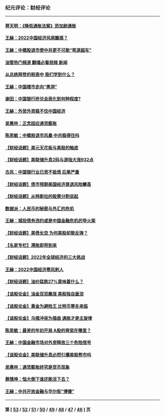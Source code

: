 ### 纪元评论：财经评论
---
#### [蒋天明：《降低通胀法案》恐加剧通胀](../../pages/nsc1026/n13806996.md?11150330) 
#### [王赫：2022中国经济风雨飘摇？](../../pages/nsc1026/n13803207.md?11150330) 
#### [王赫：中概股退市使中共更不可能“弯道超车”](../../pages/nsc1026/n13802858.md?11150330) 
#### [油管热门频道 翻墙必看视频 新闻](ok?11150330)
#### [从总统拜登的税表中 我们学到什么？](../../pages/nsc1026/n13773081.md?11150330) 
#### [王赫：中国楼市走向“黑洞”](../../pages/nsc1026/n13770647.md?11150330) 
#### [谢田：中国银行挤兑会恶化到何种程度?](../../pages/nsc1026/n13766965.md?11150330) 
#### [王赫：外贸外资稳不住中国经济](../../pages/nsc1026/n13753933.md?11150330) 
#### [吴惠林：正念因应通货膨胀](../../pages/nsc1026/n13750350.md?11150330) 
#### [陈思敏：中概股退市风暴 中共稳得住吗](../../pages/nsc1026/n13738978.md?11150330) 
#### [【财经话题】美元天花板与美股的触底](../../pages/nsc1026/n13736495.md?11150330) 
#### [【财经话题】美联储升息2码与道指大涨932点](../../pages/nsc1026/n13727377.md?11150330) 
#### [古风：中国银行业已资不抵债 后果严重](../../pages/nsc1026/n13726111.md?11150330) 
#### [【财经话题】债市预期美国经济衰退风险攀高](../../pages/nsc1026/n13698043.md?11150330) 
#### [【财经话题】从特斯拉的股票分割说起](../../pages/nsc1026/n13679733.md?11150330) 
#### [数据派：人民币的秘密与外汇的危机](../../pages/nsc1026/n13667092.md?11150330) 
#### [王赫：城投债务违约或是中国金融危机的导火索](../../pages/nsc1026/n13665322.md?11150330) 
#### [【财经话题】美债长空 为何美股却能反弹？](../../pages/nsc1026/n13665895.md?11150330) 
#### [【名家专栏】滞胀即将到来](../../pages/nsc1026/n13658171.md?11150330) 
#### [【财经话题】2022年全球经济的三大挑战](../../pages/nsc1026/n13654423.md?11150330) 
#### [王赫：2022中国经济寒风刺人](../../pages/nsc1026/n13651403.md?11150330) 
#### [【财经话题】油价猛跌27%意味着什么？](../../pages/nsc1026/n13648767.md?11150330) 
#### [【谈股论金】油金双双飙涨 美股独自垂泪](../../pages/nsc1026/n13631742.md?11150330) 
#### [【谈股论金】黄金为避险王 比特币寒冬来临](../../pages/nsc1026/n13600406.md?11150330) 
#### [【谈股论金】乌俄冲突为插曲 通胀才是主旋律](../../pages/nsc1026/n13576797.md?11150330) 
#### [陈思敏：最差的年初开局 A股的脊梁在哪里？](../../pages/nsc1026/n13558359.md?11150330) 
#### [王赫：中国金融市场对外资释放三个危险信号](../../pages/nsc1026/n13546389.md?11150330) 
#### [【谈股论金】美联储升息必然引爆美股熊市吗](../../pages/nsc1026/n13519194.md?11150330) 
#### [吴惠林：通货膨胀终究是货币现象](../../pages/nsc1026/n13512979.md?11150330) 
#### [蔡慎坤：恒大倒下谁还能活下去？](../../pages/nsc1026/n13501831.md?11150330) 
#### [王赫：中共开放金融与华尔街“博傻”](../../pages/nsc1026/n13501138.md?11150330) 

---
#### 第 [ [53](./53.md?11150330) / [52](./52.md?11150330) / [51](./51.md?11150330) / [50](./50.md?11150330) / [49](./49.md?11150330) / [48](./48.md?11150330) / [47](./47.md?11150330) / [46](./46.md?11150330) ] 页
